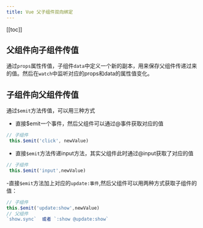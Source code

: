 ```yaml
---
title: Vue 父子组件双向绑定
---
```


<ClientOnly>
  <in-article-adsense
    ins-style="display:block; text-align:center;"
    data-ad-slot="7727965566"
  />
</ClientOnly>

[[toc]]

## 父组件向子组件传值
通过`props`属性传值，子组件`data`中定义一个新的副本，用来保存父组件传递过来的值。然后在`watch`中监听对应的props和data的属性值变化。

## 子组件向父组件传值
通过`$emit`方法传值，可以用三种方式
- 直接$emit一个事件，然后父组件可以通过@事件获取对应的值
```js
// 子组件
 this.$emit('click', newValue)
```
- 直接`$emit`方法传递input方法，其实父组件此时通过@input获取了对应的值
```js
// 子组件
 this.$emit('input',newValue)
```
-直接`$emit`方法加上对应的`update:事件`,然后父组件可以用两种方式获取子组件的值：
```js
// 子组件
this.$emit('update:show',newValue)
// 父组件
`show.sync`  或者 `:show @update:show`
```